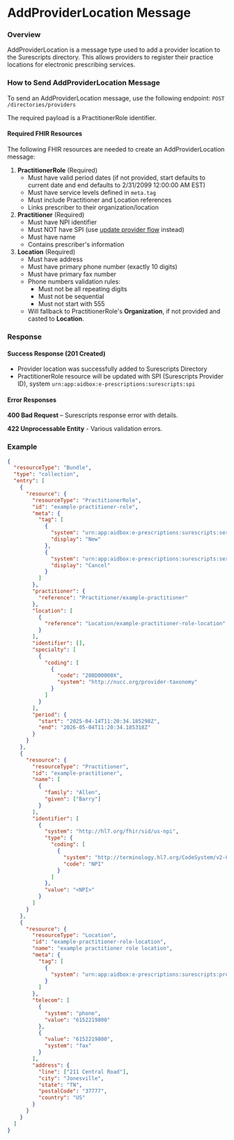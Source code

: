 # AddProviderLocation Message

### Overview

AddProviderLocation is a message type used to add a provider location to the Surescripts directory. This allows providers to register their practice locations for electronic prescribing services.

### How to Send AddProviderLocation Message

To send an AddProviderLocation message, use the following endpoint: `POST /directories/providers`

The required payload is a PractitionerRole identifier.

#### Required FHIR Resources

The following FHIR resources are needed to create an AddProviderLocation message:

1. **PractitionerRole** (Required)
   * Must have valid period dates (if not provided, start defaults to current date and end defaults to 2/31/2099 12:00:00 AM EST)
   * Must have service levels defined in `meta.tag`
   * Must include Practitioner and Location references
   * Links prescriber to their organization/location
2. **Practitioner** (Required)
   * Must have NPI identifier
   * Must NOT have SPI (use [update provider flow](updateproviderlocation-message.md) instead)
   * Must have name
   * Contains prescriber's information
3. **Location** (Required)
   * Must have address
   * Must have primary phone number (exactly 10 digits)
   * Must have primary fax number
   * Phone numbers validation rules:
     * Must not be all repeating digits
     * Must not be sequential
     * Must not start with 555
   * Will fallback to PractitionerRole's **Organization**, if not provided and casted to **Location**.

### Response

#### Success Response (201 Created)

* Provider location was successfully added to Surescripts Directory
* PractitionerRole resource will be updated with SPI (Surescripts Provider ID), system `urn:app:aidbox:e-prescriptions:surescripts:spi`

#### Error Responses

**400 Bad Request** – Surescripts response error with details.

**422 Unprocessable Entity** - Various validation errors.

### Example

```json
{
  "resourceType": "Bundle",
  "type": "collection",
  "entry": [
    {
      "resource": {
        "resourceType": "PractitionerRole",
        "id": "example-practitioner-role",
        "meta": {
          "tag": [
            {
              "system": "urn:app:aidbox:e-prescriptions:surescripts:serviceLevel",
              "display": "New"
            },
            {
              "system": "urn:app:aidbox:e-prescriptions:surescripts:serviceLevel",
              "display": "Cancel"
            }
          ]
        },
        "practitioner": {
          "reference": "Practitioner/example-practitioner"
        },
        "location": [
          {
            "reference": "Location/example-practitioner-role-location"
          }
        ],
        "identifier": [],
        "specialty": [
          {
            "coding": [
              {
                "code": "208D00000X",
                "system": "http://nucc.org/provider-taxonomy"
              }
            ]
          }
        ],
        "period": {
          "start": "2025-04-14T11:20:34.185298Z",
          "end": "2026-05-04T11:20:34.185318Z"
        }
      }
    },
    {
      "resource": {
        "resourceType": "Practitioner",
        "id": "example-practitioner",
        "name": [
          {
            "family": "Allen",
            "given": ["Barry"]
          }
        ],
        "identifier": [
          {
            "system": "http://hl7.org/fhir/sid/us-npi",
            "type": {
              "coding": [
                {
                  "system": "http://terminology.hl7.org/CodeSystem/v2-0203",
                  "code": "NPI"
                }
              ]
            },
            "value": "<NPI>"
          }
        ]
      }
    },
    {
      "resource": {
        "resourceType": "Location",
        "id": "example-practitioner-role-location",
        "name": "example practitioner role location",
        "meta": {
          "tag": [
            {
              "system": "urn:app:aidbox:e-prescriptions:surescripts:providerDirectory"
            }
          ]
        },
        "telecom": [
          {
            "system": "phone",
            "value": "6152219800"
          },
          {
            "value": "6152219800",
            "system": "fax"
          }
        ],
        "address": {
          "line": ["211 Central Road"],
          "city": "Jonesville",
          "state": "TN",
          "postalCode": "37777",
          "country": "US"
        }
      }
    }
  ]
}
```
